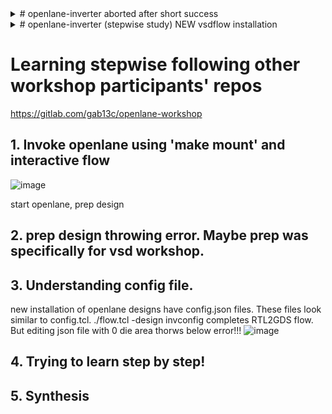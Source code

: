 <details>
<summary># openlane-inverter aborted after short success</summary>

Work completed with all documentation
![image](https://user-images.githubusercontent.com/16399079/207512272-d11d05c4-c7e6-4b7b-a8f6-9215e88ea0b6.png)

Magic tool is not installation,
referring Nickson Jose repsotory for fixes https://github.com/vjkr/openlane_build_script
redirecting to Kunal Ghosh repository https://github.com/kunalg123/vsdflow.git for vsdflow. Hoping the workshop i attended AdvancedPhysicalDesign workshop will be beneficial now
 
 This should look like this
 ![image](https://user-images.githubusercontent.com/16399079/207515701-866f12ab-af79-4ca9-9ae3-ab12a3bc3609.png)

# :)
Seems there was an easier way for installing tools using VSDFLOW. Now 2 versions of installations are in progress.
Lets check the shortcomings in either of them referring to YouTube resources. As workshop videos arent freely available.
# Completed VSDFLOW installation- Update though success message is displayed. qflow didnt get installed. There are errors in the terminal window saying disk full. Checking storage shows storage is almost full. 20GB is not Enough!!!!!!!!!!!!!!
I will delete whole VSDFLOW FOLDER as it is hampering smooth operation of VM.
Hoping to learn sky130 using youtube resources
![image](https://user-images.githubusercontent.com/16399079/207550479-1c263437-1cce-49ca-995a-c469d1845cf6.png)

# Planning to release completed installation as an ISO file
</details>

<details>
<summary># openlane-inverter (stepwise study) NEW vsdflow installation</summary>
 inverter testing successful. Only verilog file and config.json file are input!!!!
 All steps completed without errors or warnings!
 
 ![image](https://user-images.githubusercontent.com/16399079/219607641-c3801c66-2b03-42d5-906f-383c2e0e6b30.png)

</details>

# Learning stepwise following other workshop participants' repos
https://gitlab.com/gab13c/openlane-workshop

## 1. Invoke openlane using 'make mount' and interactive flow
![image](https://user-images.githubusercontent.com/16399079/219614381-8fc51f25-b7f2-4939-8684-be3138776761.png)

start openlane, prep design

## 2. prep design throwing error. Maybe prep was specifically for vsd workshop. 
## 3. Understanding config file. 
new installation of openlane designs have config.json files.
These files look similar to config.tcl.
./flow.tcl -design invconfig completes RTL2GDS flow.
But editing json file with 0 die area thorws below error!!!
![image](https://user-images.githubusercontent.com/16399079/221159264-12033d03-a5c7-4c20-bd38-9b8ba1794cc9.png)

## 4. Trying to learn step by step!
## 5. Synthesis




